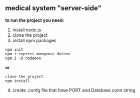 ## medical system "server-side"

**to run the project you need:**

1. install node.js
2. clone the project
3. install npm packages

```
npm init
npm i express mongoose dotenv
npm i -D nodemon
```

**or**

```
clone the project
npm install

```

4. create .confg file that have PORT and Database conn string
